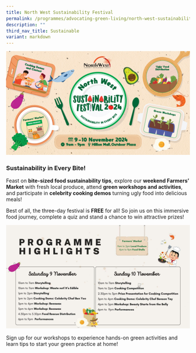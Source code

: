 ```yaml
---
title: North West Sustainability Festival
permalink: /programmes/advocating-green-living/north-west-sustainability-festival/
description: ""
third_nav_title: Sustainable
variant: markdown
---
```

![](/images/Picture2.jpg)
### **Sustainability in Every Bite!**

Feast on **bite-sized food sustainability tips**, explore our **weekend Farmers’ Market** with fresh local produce, attend **green workshops and activities**, and participate in **celebrity cooking demos** turning ugly food into delicious meals!

Best of all, the three-day festival is **FREE** for all! So join us on this immersive food journey, complete a quiz and stand a chance to win attractive prizes!

![](/images/Sust_Fest_Schedule.jpg)

Sign up for our workshops to experience hands-on green activities and learn tips to start your green practice at home!